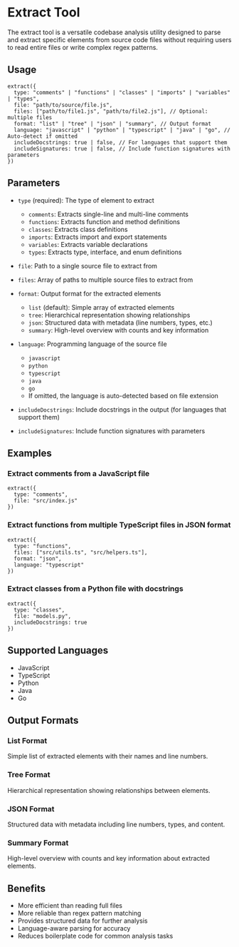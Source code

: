 # Extract Tool

The extract tool is a versatile codebase analysis utility designed to parse and extract specific elements from source code files without requiring users to read entire files or write complex regex patterns.

## Usage

```
extract({
  type: "comments" | "functions" | "classes" | "imports" | "variables" | "types",
  file: "path/to/source/file.js",
  files: ["path/to/file1.js", "path/to/file2.js"], // Optional: multiple files
  format: "list" | "tree" | "json" | "summary", // Output format
  language: "javascript" | "python" | "typescript" | "java" | "go", // Auto-detect if omitted
  includeDocstrings: true | false, // For languages that support them
  includeSignatures: true | false, // Include function signatures with parameters
})
```

## Parameters

- `type` (required): The type of element to extract
  - `comments`: Extracts single-line and multi-line comments
  - `functions`: Extracts function and method definitions
  - `classes`: Extracts class definitions
  - `imports`: Extracts import and export statements
  - `variables`: Extracts variable declarations
  - `types`: Extracts type, interface, and enum definitions

- `file`: Path to a single source file to extract from

- `files`: Array of paths to multiple source files to extract from

- `format`: Output format for the extracted elements
  - `list` (default): Simple array of extracted elements
  - `tree`: Hierarchical representation showing relationships
  - `json`: Structured data with metadata (line numbers, types, etc.)
  - `summary`: High-level overview with counts and key information

- `language`: Programming language of the source file
  - `javascript`
  - `python`
  - `typescript`
  - `java`
  - `go`
  - If omitted, the language is auto-detected based on file extension

- `includeDocstrings`: Include docstrings in the output (for languages that support them)

- `includeSignatures`: Include function signatures with parameters

## Examples

### Extract comments from a JavaScript file

```
extract({
  type: "comments",
  file: "src/index.js"
})
```

### Extract functions from multiple TypeScript files in JSON format

```
extract({
  type: "functions",
  files: ["src/utils.ts", "src/helpers.ts"],
  format: "json",
  language: "typescript"
})
```

### Extract classes from a Python file with docstrings

```
extract({
  type: "classes",
  file: "models.py",
  includeDocstrings: true
})
```

## Supported Languages

- JavaScript
- TypeScript
- Python
- Java
- Go

## Output Formats

### List Format

Simple list of extracted elements with their names and line numbers.

### Tree Format

Hierarchical representation showing relationships between elements.

### JSON Format

Structured data with metadata including line numbers, types, and content.

### Summary Format

High-level overview with counts and key information about extracted elements.

## Benefits

- More efficient than reading full files
- More reliable than regex pattern matching
- Provides structured data for further analysis
- Language-aware parsing for accuracy
- Reduces boilerplate code for common analysis tasks
